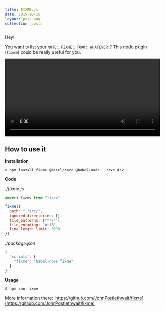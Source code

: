 ```yaml
---
title: FIXME.js
date: 2019-10-16
layout: post.pug
collection: posts
---
```


Hey!

You want to list your `NOTE:`, `FIXME:`, `TODO:`, `WHATEVER:`? This node plugin (`fixme`) could be really useful for you.

<video style="width: 100%;" src="/files/fixme.js/video.mp4" controls></video>

## How to use it

**Installation**

`$ npm install fixme @babel/core @babel/node --save-dev`

**Code**

./*fixme.js*

```js
import fixme from "fixme"

fixme({
  path: "./src/",
  ignored_directories: [],
  file_patterns: ["**/*"],
  file_encoding: "utf8",
  line_length_limit: 3000,
})
```

*./package.json*

```js
{
  "scripts": {
    "fixme": "babel-node fixme"
  }
}
```

**Usage**

`$ npm run fixme`

More information there: [https://github.com/JohnPostlethwait/fixme](https://github.com/JohnPostlethwait/fixme)
